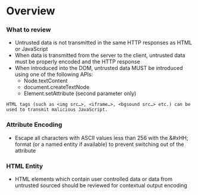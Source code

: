 # Overview

### What to review

- Untrusted data is not transmitted in the same HTTP responses as HTML or JavaScript
- When data is transmitted from the server to the client, untrusted data must be properly encoded and the HTTP response
- When introduced into the DOM, untrusted data MUST be introduced using one of the following APIs:
    - Node.textContent
    - document.createTextNode
    - Element.setAttribute (second parameter only)

```text
HTML tags (such as <img src…>, <iframe…>, <bgsound src…> etc.) can be used to transmit malicious JavaScript.
```

### Attribute Encoding

- Escape all characters with ASCII values less than 256 with the &#xHH; format (or a named entity if available) to prevent switching out of the attribute

### HTML Entity

- HTML elements which contain user controlled data or data from untrusted sourced should be reviewed for contextual output encoding
